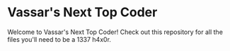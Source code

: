 # Vassar's Next Top Coder

Welcome to Vassar's Next Top Coder! Check out this repository for all the files you'll need to be a 1337 h4x0r.

